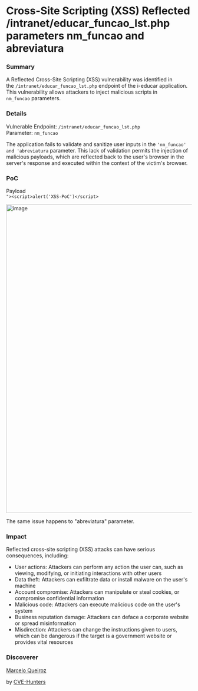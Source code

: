 # Cross-Site Scripting (XSS) Reflected /intranet/educar_funcao_lst.php parameters nm_funcao and abreviatura

### Summary

A Reflected Cross-Site Scripting (XSS) vulnerability was identified in the `/intranet/educar_funcao_lst.php` endpoint of the i-educar application. This vulnerability allows attackers to inject malicious scripts in `nm_funcao` parameters.

### Details

Vulnerable Endpoint: `/intranet/educar_funcao_lst.php`  
Parameter: `nm_funcao`

The application fails to validate and sanitize user inputs in the `'nm_funcao' and 'abreviatura` parameter. This lack of validation permits the injection of malicious payloads, which are reflected back to the user's browser in the server's response and executed within the context of the victim's browser.

### PoC

Payload  
`"><script>alert('XSS-PoC')</script>`

<img width="963" height="838" alt="image" src="https://github.com/user-attachments/assets/876a5ffd-40fc-46b8-9803-34d247f850be" />

The same issue happens to "abreviatura" parameter.
### Impact

Reflected cross-site scripting (XSS) attacks can have serious consequences, including:

- User actions: Attackers can perform any action the user can, such as viewing, modifying, or initiating interactions with other users
- Data theft: Attackers can exfiltrate data or install malware on the user's machine
- Account compromise: Attackers can manipulate or steal cookies, or compromise confidential information
- Malicious code: Attackers can execute malicious code on the user's system
- Business reputation damage: Attackers can deface a corporate website or spread misinformation
- Misdirection: Attackers can change the instructions given to users, which can be dangerous if the target is a government website or provides vital resources

### Discoverer

[Marcelo Queiroz](www.linkedin.com/in/marceloqueirozjr) 

by [CVE-Hunters](https://github.com/Sec-Dojo-Cyber-House/cve-hunters)

